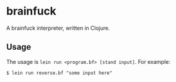 # brainfuck

A brainfuck interpreter, written in Clojure.

## Usage

The usage is `lein run <program.bf> [stand input]`. For example:

    $ lein run reverse.bf "some input here"
